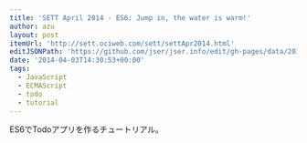 ```yaml
---
title: 'SETT April 2014 - ES6: Jump in, the water is warm!'
author: azu
layout: post
itemUrl: 'http://sett.ociweb.com/sett/settApr2014.html'
editJSONPath: 'https://github.com/jser/jser.info/edit/gh-pages/data/2014/04/index.json'
date: '2014-04-03T14:30:53+00:00'
tags:
  - JavaScript
  - ECMAScript
  - todo
  - tutorial
---
```

ES6でTodoアプリを作るチュートリアル。

